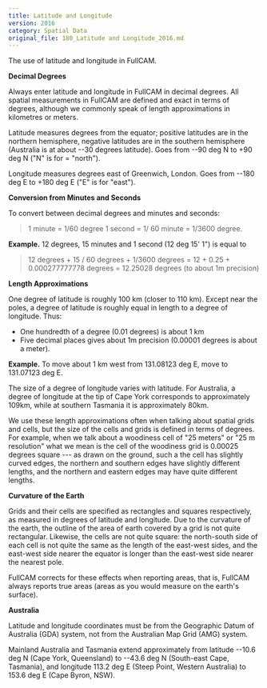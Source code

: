 ```yaml
---
title: Latitude and Longitude
version: 2016
category: Spatial Data
original_file: 180_Latitude and Longitude_2016.md
---
```


The use of latitude and longitude in FullCAM.

**Decimal Degrees**

Always enter latitude and longitude in FullCAM in decimal degrees. All
spatial measurements in FullCAM are defined and exact in terms of
degrees, although we commonly speak of length approximations in
kilometres or meters.

Latitude measures degrees from the equator; positive latitudes are in
the northern hemisphere, negative latitudes are in the southern
hemisphere (Australia is at about --30 degrees latitude). Goes from --90
deg N to +90 deg N ("N" is for = "north").

Longitude measures degrees east of Greenwich, London. Goes from --180
deg E to +180 deg E ("E" is for "east").

**Conversion from Minutes and Seconds**

To convert between decimal degrees and minutes and seconds:

> 1 minute = 1/60 degree
> 1 second = 1/ 60 minute = 1/3600 degree.

**Example.** 12 degrees, 15 minutes and 1 second (12 deg 15' 1") is
equal to

> 12 degrees + 15 / 60 degrees + 1/3600 degrees
> = 12 + 0.25 + 0.000277777778 degrees
> = 12.25028 degrees (to about 1m precision)

**Length Approximations**

One degree of latitude is roughly 100 km (closer to 110 km). Except near
the poles, a degree of latitude is roughly equal in length to a degree
of longitude. Thus:

- One hundredth of a degree (0.01 degrees) is about 1 km
- Five decimal places gives about 1m precision (0.00001 degrees is about
  a meter).

**Example.** To move about 1 km west from 131.08123 deg E, move to
131.07123 deg E.

The size of a degree of longitude varies with latitude. For Australia, a
degree of longitude at the tip of Cape York corresponds to approximately
109km, while at southern Tasmania it is approximately 80km.

We use these length approximations often when talking about spatial
grids and cells, but the size of the cells and grids is defined in terms
of degrees. For example, when we talk about a woodiness cell of "25
meters" or "25 m resolution" what we mean is the cell of the woodiness
grid is 0.00025 degrees square --- as drawn on the ground, such a the
cell has slightly curved edges, the northern and southern edges have
slightly different lengths, and the northern and eastern edges may have
quite different lengths.

**Curvature of the Earth**

Grids and their cells are specified as rectangles and squares
respectively, as measured in degrees of latitude and longitude. Due to
the curvature of the earth, the outline of the area of earth covered by
a grid is not quite rectangular. Likewise, the cells are not quite
square: the north-south side of each cell is not quite the same as the
length of the east-west sides, and the east-west side nearer the equator
is longer than the east-west side nearer the nearest pole.

FullCAM corrects for these effects when reporting areas, that is,
FullCAM always reports true areas (areas as you would measure on the
earth's surface).

**Australia**

Latitude and longitude coordinates must be from the Geographic Datum of
Australia (GDA) system, not from the Australian Map Grid (AMG) system.

Mainland Australia and Tasmania extend approximately from latitude
--10.6 deg N (Cape York, Queensland) to --43.6 deg N (South-east Cape,
Tasmania), and longitude 113.2 deg E (Steep Point, Western Australia) to
153.6 deg E (Cape Byron, NSW).